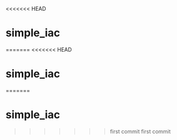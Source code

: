 <<<<<<< HEAD
# simple_iac
=======
<<<<<<< HEAD
# simple_iac
=======
# simple_iac
>>>>>>> first commit
>>>>>>> first commit
